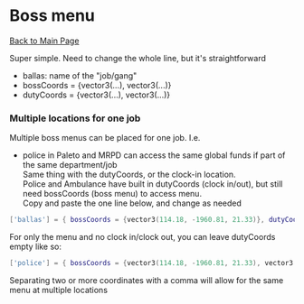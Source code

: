 # Boss menu
[Back to Main Page](../README.md)  
  
Super simple. Need to change the whole line, but it's straightforward  
- ballas: name of the "job/gang"
- bossCoords = {vector3(...), vector3(...)}
- dutyCoords = {vector3(...), vector3(...)}

### Multiple locations for one job
Multiple boss menus can be placed for one job. I.e.  
- police in Paleto and MRPD can access the same global funds if part of the same department/job    
Same thing with the dutyCoords, or the clock-in location.  
Police and Ambulance have built in dutyCoords (clock in/out), but still need bossCoords (boss menu) to access menu.  
Copy and paste the one line below, and change as needed
```lua
['ballas'] = { bossCoords = {vector3(114.18, -1960.81, 21.33)}, dutyCoords = {vector3(109.48, -1961.42, 20.96)} },
```

For only the menu and no clock in/clock out, you can leave dutyCoords empty like so:  
```lua
['police'] = { bossCoords = {vector3(114.18, -1960.81, 21.33), vector3(114.18, -1960.81, 21.33)}, dutyCoords = {} },
```
Separating two or more coordinates with a comma will allow for the same menu at multiple locations
